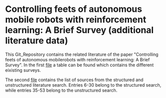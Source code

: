 # Controlling feets of autonomous mobile robots with reinforcement learning: A Brief Survey (additional literature data)

This Git_Repository contains the related literature of the paper "Controlling feets of autonomous mobilerobots with reinforcement learning: A Brief Survey". In the first [file](list_of_surveys.xlsx) a table can be found which contains the different eixisting surveys.

The second [file](list_of_literature.xlsx) contains the list of sources from the structured and unstructured literature search. Entries 6-30 belong to the structured search, while entries 35-53 belong to the unstructured search. 
